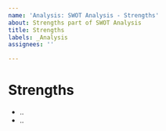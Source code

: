 ```yaml
---
name: 'Analysis: SWOT Analysis - Strengths'
about: Strengths part of SWOT Analysis
title: Strengths
labels: _Analysis
assignees: ''

---
```


# Strengths

- ..
- ..
